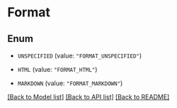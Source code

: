 # Format

## Enum


* `UNSPECIFIED` (value: `"FORMAT_UNSPECIFIED"`)

* `HTML` (value: `"FORMAT_HTML"`)

* `MARKDOWN` (value: `"FORMAT_MARKDOWN"`)


[[Back to Model list]](../README.md#documentation-for-models) [[Back to API list]](../README.md#documentation-for-api-endpoints) [[Back to README]](../README.md)


